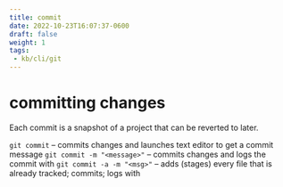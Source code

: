 ```yaml
---
title: commit
date: 2022-10-23T16:07:37-0600
draft: false
weight: 1
tags:
 - kb/cli/git
---
```


# committing changes
Each commit is a snapshot of a project that can be reverted to later.

`git commit` – commits changes and launches text editor to get a commit message
`git commit -m "<message>"` – commits changes and logs the commit with <message>
`git commit -a -m "<msg>"` – adds (stages) every file that is already tracked; commits; logs with <msg>
